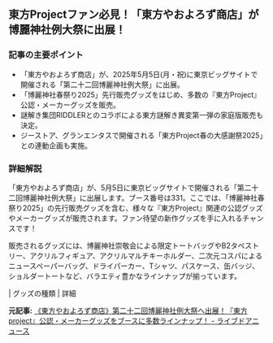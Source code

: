 ## 東方Projectファン必見！「東方やおよろず商店」が博麗神社例大祭に出展！

### 記事の主要ポイント

* 「東方やおよろず商店」が、2025年5月5日(月・祝)に東京ビッグサイトで開催される「第二十二回博麗神社例大祭」に出展。
* 「博麗神社春祭り2025」先行販売グッズをはじめ、多数の『東方Project』公認・メーカーグッズを販売。
* 謎解き集団RIDDLERとのコラボによる東方謎解き異変第一弾の家庭版販売も決定。
* ジーストア、グランエンタスで開催される「東方Project春の大感謝祭2025」との連動企画も実施。

### 詳細解説

「東方やおよろず商店」が、5月5日に東京ビッグサイトで開催される「第二十二回博麗神社例大祭」に出展します。ブース番号は331。ここでは、「博麗神社春祭り2025」の先行販売グッズを含む、様々な『東方Project』関連の公認グッズやメーカーグッズが販売されます。ファン待望の新作グッズを手に入れるチャンスです！

販売されるグッズには、博麗神社崇敬会による限定トートバッグやB2タペストリー、アクリルフィギュア、アクリルマルチキーホルダー、二次元コスパによるニュースペーパーバッグ、ドライパーカー、Tシャツ、パスケース、缶バッジ、ショルダートートなど、バラエティ豊かなラインナップが揃っています。

| グッズの種類 | 詳細 

**元記事:** [《東方やおよろず商店》第二十二回博麗神社例大祭へ出展！『東方project』公認・メーカーグッズをブースに多数ラインナップ！ - ライブドアニュース](https://news.livedoor.com/pr_article/detail/28636462/)